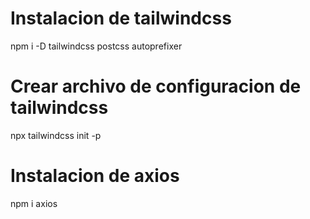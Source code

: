 # Instalacion de tailwindcss
npm i -D tailwindcss postcss autoprefixer
# Crear archivo de configuracion de tailwindcss
npx tailwindcss init -p
# Instalacion de axios
npm i axios